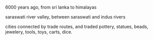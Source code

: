 6000 years ago, from sri lanka to himalayas

saraswati river valley, between saraswati and indus rivers

cities connected by trade routes, and traded pottery, statues, beads, jewelery, tools, toys, carts, dice.

